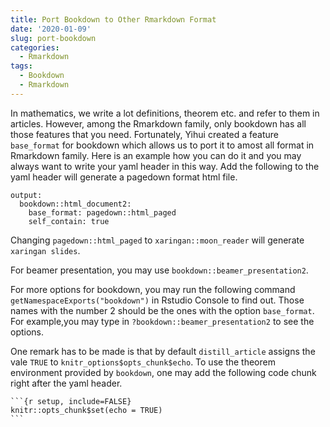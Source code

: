 ```yaml
---
title: Port Bookdown to Other Rmarkdown Format
date: '2020-01-09'
slug: port-bookdown
categories:
  - Rmarkdown
tags:
  - Bookdown
  - Rmarkdown
---
```


In mathematics, we write a lot definitions, theorem etc. and refer to them in articles. However, among the Rmarkdown family, only bookdown has all those features that you need. Fortunately, Yihui created a feature `base_format` for bookdown which allows us to port it to amost all format in Rmarkdown family. Here is an example how you can do it and you may always want to write your yaml header in this way.
Add the following to the yaml header will generate a pagedown format html file.

```
output:
  bookdown::html_document2:
    base_format: pagedown::html_paged
    self_contain: true
```

Changing `pagedown::html_paged` to `xaringan::moon_reader` will generate `xaringan slides`.

For beamer presentation, you may use `bookdown::beamer_presentation2`.

For more options for bookdown, you may run the following command `getNamespaceExports("bookdown")` in Rstudio Console to find out. Those names with the number 2 should be the ones with the option `base_format`. For example,you may type in `?bookdown::beamer_presentation2` to see the options.

One remark has to be made is that by default `distill_article` assigns the vale `TRUE` to `knitr_options$opts_chunk$echo`. To use the theorem environment provided by `bookdown`, one may add the following code chunk right after the yaml header.
````
```{r setup, include=FALSE}
knitr::opts_chunk$set(echo = TRUE)
```
````
